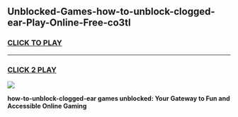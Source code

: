 
## Unblocked-Games-how-to-unblock-clogged-ear-Play-Online-Free-co3tl
<h3>
<a href="https://premium76.site?title=how-to-unblock-clogged-ear&ref=26A">CLICK TO PLAY</a></h3>
<hr>

<h3>
<a href="https://premium76.site?title=how-to-unblock-clogged-ear&ref=26A">CLICK 2 PLAY</a>
  
</h3>

<a href="https://premium76.site?title=how-to-unblock-clogged-ear&ref=26A"><img src="https://clearcache.store/games.png"></a>


**how-to-unblock-clogged-ear games unblocked: Your Gateway to Fun and Accessible Online Gaming**
